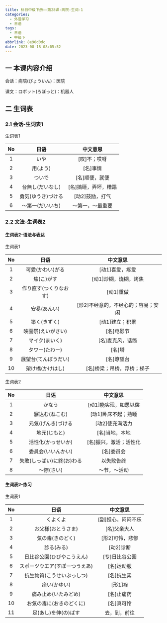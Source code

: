 ```yaml
---
title: 标日中级下册——第28课-病院-生词-1
categories:
  - 外语学习
  - 日语
tags:
  - 日语
  - 中级下
abbrlink: 8e90d0dc
date: 2023-08-18 08:05:52
---
```

## 一 本课内容介绍

会话：病院(びょういん)：医院

课文：ロボット(ろぼっと)：机器人

<!--more-->

## 二 生词表

### 2.1 会话-生词表1

生词表1

|  No  |        日语        |       中文意思       |
| :--: | :----------------: | :------------------: |
|  1   |        いや        |     [叹]不；哎呀     |
|  2   |      用(よう)      |       [名]事情       |
|  3   |       ついで       |    [名]顺便，就便    |
|  4   |  台無し(だいなし)  | [名]搞砸，弄坏，糟蹋 |
|  5   | 勇気(ゆうき)づける |   [动2]鼓励，打气    |
|  6   |  ～第一(だいいち)  |   ～第一，～最重要   |

### 2.2 文法-生词表2

#### 生词表2-语法与表达

生词表1

|  No  |          日语          |              中文意思               |
| :--: | :--------------------: | :---------------------------------: |
|  1   |    可愛(かわい)がる    |           [动1]喜爱，疼爱           |
|  2   |       焦(こ)がす       |        [动1]炒糊，烧糊，烤焦        |
|  3   | 作り直す(つくりなおす) |              [动1]重做              |
|  4   |      安易(あんい)      | [形2]不经意的，不经心的；容易；安闲 |
|  5   |      築く(きずく)      |           [动1]建立；积累           |
|  6   |   映画祭(えいがさい)   |             [名]电影节              |
|  7   |     マイク(まいく)     |          [名]麦克风，话筒           |
|  8   |     タワー(たわー)     |               [名]塔                |
|  9   |  展望台(てんぼうだい)  |             [名]瞭望台              |
|  10  |    架け橋(かけはし)    |     [名]桥梁；吊桥，浮桥；梯子      |

生词表2

|  No  |            日语            |        中文意思        |
| :--: | :------------------------: | :--------------------: |
|  1   |           かなう           | [动1]能实现，如愿以偿  |
|  2   |       寐込む(ねこむ)       |  [动1]卧床不起；熟睡   |
|  3   |     元気(げんき)づける     |    [动2]使充满活力     |
|  4   |        地元(じもと)        |     [名]当地，本地     |
|  5   |     活性化(かっせいか)     | [名]振兴，激活；活性化 |
|  6   |     委員会(いいんかい)     |       [名]委员会       |
|  7   | 失敗(しっぱい)に終(お)わる |       以失败告终       |
|  8   |         ～際(さい)         |      ～节，～活动      |

#### 生词表2-练习 

生词表1


|  No  |              日语              |      中文意思      |
| :--: | :----------------------------: | :----------------: |
|  1   |            くよくよ            | [副]担心，闷闷不乐 |
|  2   |       お父様(おとうさま)       |    [名]父亲大人    |
|  3   |        気の毒(きのどく)        |  [形2]可怜，悲惨   |
|  4   |           診る(みる)           |     [动2]诊断      |
|  5   |   日比谷公園(ひびやこうえん)   |   [专]日比谷公园   |
|  6   | スポーツウエア(すぽーつうえあ) |     [名]运动服     |
|  7   |   抗生物質(こうせいぶっしつ)   |     [名]抗生素     |
|  8   |          痒い(かゆい)          |      [形1]痒       |
|  9   |      痛み止め(いたみどめ)      |     [名]止痛药     |
|  10  |    お気の毒に(おきのどくに)    |     [名]真可怜     |
|  11  |      足(あし)を伸(の)ばす      |    去，到，前往    |


